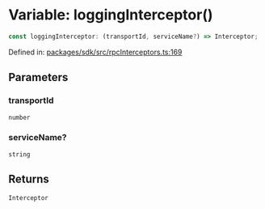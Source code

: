 # Variable: loggingInterceptor()

```ts
const loggingInterceptor: (transportId, serviceName?) => Interceptor;
```

Defined in: [packages/sdk/src/rpcInterceptors.ts:169](https://github.com/towns-protocol/towns/blob/0db1fd0ac7258e8db8cedfb6183e8eade8284fa1/packages/sdk/src/rpcInterceptors.ts#L169)

## Parameters

### transportId

`number`

### serviceName?

`string`

## Returns

`Interceptor`
